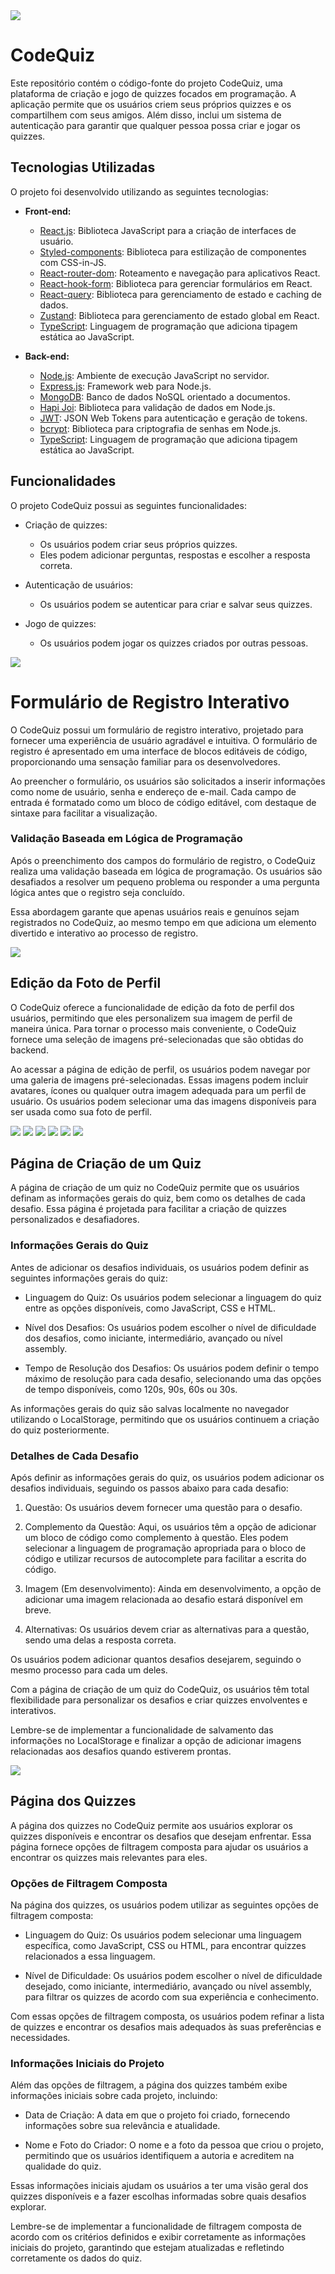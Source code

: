 <img src="https://i.imgur.com/1esyUnT.png"/>

# CodeQuiz

Este repositório contém o código-fonte do projeto CodeQuiz, uma plataforma de criação e jogo de quizzes focados em programação. A aplicação permite que os usuários criem seus próprios quizzes e os compartilhem com seus amigos. Além disso, inclui um sistema de autenticação para garantir que qualquer pessoa possa criar e jogar os quizzes.

## Tecnologias Utilizadas

O projeto foi desenvolvido utilizando as seguintes tecnologias:

- **Front-end:**
  - [React.js](https://reactjs.org/): Biblioteca JavaScript para a criação de interfaces de usuário.
  - [Styled-components](https://styled-components.com/): Biblioteca para estilização de componentes com CSS-in-JS.
  - [React-router-dom](https://reactrouter.com/): Roteamento e navegação para aplicativos React.
  - [React-hook-form](https://react-hook-form.com/): Biblioteca para gerenciar formulários em React.
  - [React-query](https://react-query.tanstack.com/): Biblioteca para gerenciamento de estado e caching de dados.
  - [Zustand](https://github.com/pmndrs/zustand): Biblioteca para gerenciamento de estado global em React.
  - [TypeScript](https://www.typescriptlang.org/): Linguagem de programação que adiciona tipagem estática ao JavaScript.

- **Back-end:**
  - [Node.js](https://nodejs.org/): Ambiente de execução JavaScript no servidor.
  - [Express.js](https://expressjs.com/): Framework web para Node.js.
  - [MongoDB](https://www.mongodb.com/): Banco de dados NoSQL orientado a documentos.
  - [Hapi Joi](https://hapi.dev/module/joi/): Biblioteca para validação de dados em Node.js.
  - [JWT](https://jwt.io/): JSON Web Tokens para autenticação e geração de tokens.
  - [bcrypt](https://www.npmjs.com/package/bcrypt): Biblioteca para criptografia de senhas em Node.js.
  - [TypeScript](https://www.typescriptlang.org/): Linguagem de programação que adiciona tipagem estática ao JavaScript.

## Funcionalidades

O projeto CodeQuiz possui as seguintes funcionalidades:

- Criação de quizzes:
  - Os usuários podem criar seus próprios quizzes.
  - Eles podem adicionar perguntas, respostas e escolher a resposta correta.

- Autenticação de usuários:
  - Os usuários podem se autenticar para criar e salvar seus quizzes.

- Jogo de quizzes:
  - Os usuários podem jogar os quizzes criados por outras pessoas.

<img src="https://i.imgur.com/deiPMC7.png"/>

# Formulário de Registro Interativo

O CodeQuiz possui um formulário de registro interativo, projetado para fornecer uma experiência de usuário agradável e intuitiva. O formulário de registro é apresentado em uma interface de blocos editáveis de código, proporcionando uma sensação familiar para os desenvolvedores.

Ao preencher o formulário, os usuários são solicitados a inserir informações como nome de usuário, senha e endereço de e-mail. Cada campo de entrada é formatado como um bloco de código editável, com destaque de sintaxe para facilitar a visualização.

### Validação Baseada em Lógica de Programação

Após o preenchimento dos campos do formulário de registro, o CodeQuiz realiza uma validação baseada em lógica de programação. Os usuários são desafiados a resolver um pequeno problema ou responder a uma pergunta lógica antes que o registro seja concluído.

Essa abordagem garante que apenas usuários reais e genuínos sejam registrados no CodeQuiz, ao mesmo tempo em que adiciona um elemento divertido e interativo ao processo de registro.

<img src="https://i.imgur.com/VaSGHsG.png"/>

## Edição da Foto de Perfil

O CodeQuiz oferece a funcionalidade de edição da foto de perfil dos usuários, permitindo que eles personalizem sua imagem de perfil de maneira única. Para tornar o processo mais conveniente, o CodeQuiz fornece uma seleção de imagens pré-selecionadas que são obtidas do backend.

Ao acessar a página de edição de perfil, os usuários podem navegar por uma galeria de imagens pré-selecionadas. Essas imagens podem incluir avatares, ícones ou qualquer outra imagem adequada para um perfil de usuário. Os usuários podem selecionar uma das imagens disponíveis para ser usada como sua foto de perfil.

<img src="https://i.imgur.com/vlEfidK.png"/>
<img src="https://i.imgur.com/j8l2I87.png"/>
<img src="https://i.imgur.com/IE8BUoE.png"/>
<img src="https://i.imgur.com/3BnCWUH.png"/>
<img src="https://i.imgur.com/HS7z5s1.png"/>
<img src="https://i.imgur.com/RN3Mr6P.png"/>

## Página de Criação de um Quiz

A página de criação de um quiz no CodeQuiz permite que os usuários definam as informações gerais do quiz, bem como os detalhes de cada desafio. Essa página é projetada para facilitar a criação de quizzes personalizados e desafiadores.

### Informações Gerais do Quiz

Antes de adicionar os desafios individuais, os usuários podem definir as seguintes informações gerais do quiz:

- Linguagem do Quiz: Os usuários podem selecionar a linguagem do quiz entre as opções disponíveis, como JavaScript, CSS e HTML.

- Nível dos Desafios: Os usuários podem escolher o nível de dificuldade dos desafios, como iniciante, intermediário, avançado ou nível assembly.

- Tempo de Resolução dos Desafios: Os usuários podem definir o tempo máximo de resolução para cada desafio, selecionando uma das opções de tempo disponíveis, como 120s, 90s, 60s ou 30s.

As informações gerais do quiz são salvas localmente no navegador utilizando o LocalStorage, permitindo que os usuários continuem a criação do quiz posteriormente.

### Detalhes de Cada Desafio

Após definir as informações gerais do quiz, os usuários podem adicionar os desafios individuais, seguindo os passos abaixo para cada desafio:

1. Questão: Os usuários devem fornecer uma questão para o desafio.

2. Complemento da Questão: Aqui, os usuários têm a opção de adicionar um bloco de código como complemento à questão. Eles podem selecionar a linguagem de programação apropriada para o bloco de código e utilizar recursos de autocomplete para facilitar a escrita do código.

3. Imagem (Em desenvolvimento): Ainda em desenvolvimento, a opção de adicionar uma imagem relacionada ao desafio estará disponível em breve.

4. Alternativas: Os usuários devem criar as alternativas para a questão, sendo uma delas a resposta correta.

Os usuários podem adicionar quantos desafios desejarem, seguindo o mesmo processo para cada um deles.

Com a página de criação de um quiz do CodeQuiz, os usuários têm total flexibilidade para personalizar os desafios e criar quizzes envolventes e interativos.

Lembre-se de implementar a funcionalidade de salvamento das informações no LocalStorage e finalizar a opção de adicionar imagens relacionadas aos desafios quando estiverem prontas.

<img src="https://i.imgur.com/rNgWbba.png"/>

## Página dos Quizzes

A página dos quizzes no CodeQuiz permite aos usuários explorar os quizzes disponíveis e encontrar os desafios que desejam enfrentar. Essa página fornece opções de filtragem composta para ajudar os usuários a encontrar os quizzes mais relevantes para eles.

### Opções de Filtragem Composta

Na página dos quizzes, os usuários podem utilizar as seguintes opções de filtragem composta:

- Linguagem do Quiz: Os usuários podem selecionar uma linguagem específica, como JavaScript, CSS ou HTML, para encontrar quizzes relacionados a essa linguagem.

- Nível de Dificuldade: Os usuários podem escolher o nível de dificuldade desejado, como iniciante, intermediário, avançado ou nível assembly, para filtrar os quizzes de acordo com sua experiência e conhecimento.

Com essas opções de filtragem composta, os usuários podem refinar a lista de quizzes e encontrar os desafios mais adequados às suas preferências e necessidades.

### Informações Iniciais do Projeto

Além das opções de filtragem, a página dos quizzes também exibe informações iniciais sobre cada projeto, incluindo:

- Data de Criação: A data em que o projeto foi criado, fornecendo informações sobre sua relevância e atualidade.

- Nome e Foto do Criador: O nome e a foto da pessoa que criou o projeto, permitindo que os usuários identifiquem a autoria e acreditem na qualidade do quiz.

Essas informações iniciais ajudam os usuários a ter uma visão geral dos quizzes disponíveis e a fazer escolhas informadas sobre quais desafios explorar.

Lembre-se de implementar a funcionalidade de filtragem composta de acordo com os critérios definidos e exibir corretamente as informações iniciais do projeto, garantindo que estejam atualizadas e refletindo corretamente os dados do quiz.


